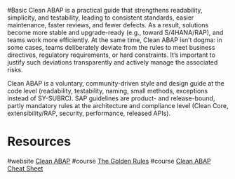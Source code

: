 #Basic 
Clean ABAP is a practical guide that strengthens readability, simplicity, and testability, leading to consistent standards, easier maintenance, faster reviews, and fewer defects. As a result, solutions become more stable and upgrade-ready (e.g., toward S/4HANA/RAP), and teams work more efficiently. At the same time, Clean ABAP isn’t dogma: in some cases, teams deliberately deviate from the rules to meet business directives, regulatory requirements, or hard constraints. It’s important to justify such deviations transparently and actively manage the associated risks.

Clean ABAP is a voluntary, community-driven style and design guide at the code level (readability, testability, naming, small methods, exceptions instead of SY-SUBRC). SAP guidelines are product- and release-bound, partly mandatory rules at the architecture and compliance level (Clean Core, extensibility/RAP, security, performance, released APIs).
# Resources

#website [Clean ABAP](https://github.com/SAP/styleguides/blob/main/clean-abap/CleanABAP.md)
#course  [The Golden Rules](https://github.com/SAP/styleguides/blob/main/clean-abap/cheat-sheet/CleanABAPTheGoldenRulesV1.1.1.pdf)
#course  [Clean ABAP Cheat Sheet](https://github.com/SAP/styleguides/blob/main/clean-abap/cheat-sheet/CleanABAPCheatSheetV1.4.1.pdf)

